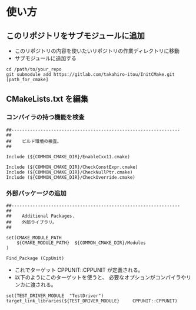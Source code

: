 #   使い方

##  このリポジトリをサブモジュールに追加

- このリポジトリの内容を使いたいリポジトリの作業ディレクトリに移動
- サブモジュールに追加する

```
cd /path/to/your_repo
git submodule add https://gitlab.com/takahiro-itou/InitCMake.git [path_for_cmake]
```

##  CMakeLists.txt  を編集

###   コンパイラの持つ機能を検査

```
##----------------------------------------------------------------
##
##    ビルド環境の検査。
##

Include (${COMMON_CMAKE_DIR}/EnableCxx11.cmake)

Include (${COMMON_CMAKE_DIR}/CheckConstExpr.cmake)
Include (${COMMON_CMAKE_DIR}/CheckNullPtr.cmake)
Include (${COMMON_CMAKE_DIR}/CheckOverride.cmake)
```

###   外部パッケージの追加

```
##----------------------------------------------------------------
##
##    Additional Packages.
##    外部ライブラリ。
##

set(CMAKE_MODULE_PATH
    ${CMAKE_MODULE_PATH}  ${COMMON_CMAKE_DIR}/Modules
)

Find_Package (CppUnit)
```

- これでターゲット CPPUNIT::CPPUNIT が定義される。
- 以下のようにこのターゲットを使うと、
  必要なオプションがコンパイラやリンカに渡される。

```
set(TEST_DRIVER_MODULE  "TestDriver")
target_link_libraries(${TEST_DRIVER_MODULE}     CPPUNIT::CPPUNIT)
```

